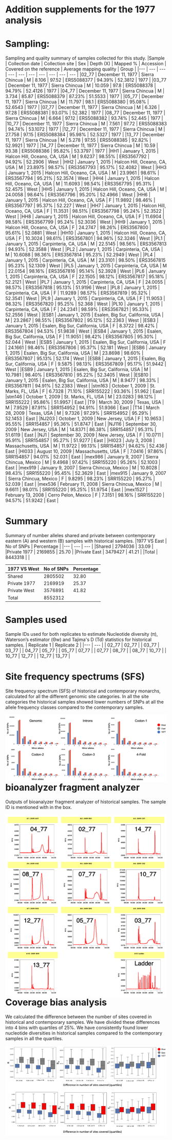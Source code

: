 # Addition supplements for the 1977 analysis 
# Sampling: 
Sampling and quality summary of samples collected for this study.
|Sample | Collection date | Collection site | Sex | Depth (X) | Mapped % | Accession | Covered on the reference | Average mapping quality | Group |
|--- | --- | --- | --- | --- | --- | --- | --- | --- | --- |
|02_77 | December 11, 1977 | Sierra Chincua | M | 8.106 | 97.52 | ERS5088377 | 94.39% | 52.3812 | 1977 |
|03_77 | December 11, 1977 | Sierra Chincua | M | 10.059 | 97.8 | ERS5088378 | 94.79% | 52.4126 | 1977 |
|04_77 | December 11, 1977 | Sierra Chincua | M | 3.734 | 85.87 | ERS5088379 | 87.23% | 51.5533 | 1977 |
|05_77 | December 11, 1977 | Sierra Chincua | M | 11.797 | 98.1 | ERS5088380 | 95.08% | 52.6543 | 1977 |
|07_77 | December 11, 1977 | Sierra Chincua | M | 6.326 | 97.28 | ERS5088381 | 93.07% | 52.382 | 1977 |
|08_77 | December 11, 1977 | Sierra Chincua | M | 6.664 | 97.12 | ERS5088382 | 93.74% | 52.445 | 1977 |
|10_77 | December 11, 1977 | Sierra Chincua | M | 7.561 | 97.72 | ERS5088383 | 94.74% | 53.1072 | 1977 |
|12_77 | December 11, 1977 | Sierra Chincua | M | 27.758 | 97.15 | ERS5088384 | 95.98% | 52.5327 | 1977 |
|13_77 | December 11, 1977 | Sierra Chincua | M | 5.278 | 97.55 | ERS5088385 | 92.82% | 52.9921 | 1977 |
|14_77 | December 11, 1977 | Sierra Chincua | M | 10.59 | 93.38 | ERS5088386 | 95.82% | 53.3797 | 1977 |
|HH1 | January 1, 2015 | Halcon Hill, Oceano, CA, USA | M | 9.6237 | 98.55% | ERS3567792 | 94.92% | 52.2906 | West |
|HH2 | January 1, 2015 | Halcon Hill, Oceano, CA, USA | M | 23.8975 | 98.57% | ERS3567793 | 95.17% | 52.4082 | West |
|HH3 | January 1, 2015 | Halcon Hill, Oceano, CA, USA | M | 23.9961 | 98.61% | ERS3567794 | 95.21% | 52.3574 | West |
|HH4 | January 1, 2015 | Halcon Hill, Oceano, CA, USA | M | 11.6093 | 98.54% | ERS3567795 | 95.31% | 52.4575 | West |
|HH5 | January 1, 2015 | Halcon Hill, Oceano, CA, USA | M | 24.0058 | 98.64% | ERS3567796 | 95.20% | 52.4966 | West |
|HH6 | January 1, 2015 | Halcon Hill, Oceano, CA, USA | F | 11.9892 | 98.46% | ERS3567797 | 95.37% | 52.227 | West |
|HH7 | January 1, 2015 | Halcon Hill, Oceano, CA, USA | F | 11.3531 | 98.51% | ERS3567798 | 95.24% | 52.3522 | West |
|HH8 | January 1, 2015 | Halcon Hill, Oceano, CA, USA | F | 11.6904 | 98.58% | ERS3567799 | 95.24% | 52.3036 | West |
|HH9 | January 1, 2015 | Halcon Hill, Oceano, CA, USA | F | 24.2747 | 98.26% | ERS3567800 | 95.61% | 52.0881 | West |
|HH10 | January 1, 2015 | Halcon Hill, Oceano, CA, USA | F | 10.3024 | 98.61% | ERS3567801 | 94.96% | 52.3246 | West |
|PL1 | January 1, 2015 | Carpinteria, CA, USA | M | 22.5145 | 98.56% | ERS3567813 | 94.93% | 52.3588 | West |
|PL2 | January 1, 2015 | Carpinteria, CA, USA | M | 10.6088 | 98.36% | ERS3567814 | 95.23% | 52.2949 | West |
|PL4 | January 1, 2015 | Carpinteria, CA, USA | M | 23.3101 | 98.50% | ERS3567815 | 95.23% | 52.1309 | West |
|PL5 | January 1, 2015 | Carpinteria, CA, USA | M | 22.0154 | 98.16% | ERS3567816 | 95.14% | 52.3928 | West |
|PL6 | January 1, 2015 | Carpinteria, CA, USA | F | 22.1505 | 98.12% | ERS3567817 | 95.18% | 52.2121 | West |
|PL7 | January 1, 2015 | Carpinteria, CA, USA | F | 24.0055 | 98.57% | ERS3567818 | 95.13% | 51.9196 | West |
|PL8 | January 1, 2015 | Carpinteria, CA, USA | F | 11.9289 | 98.57% | ERS3567819 | 95.32% | 52.3541 | West |
|PL9 | January 1, 2015 | Carpinteria, CA, USA | F | 11.9053 | 98.32% | ERS3567820 | 95.25% | 52.368 | West |
|PL10 | January 1, 2015 | Carpinteria, CA, USA | F | 24.2341 | 98.59% | ERS3567821 | 95.33% | 52.2556 | West |
|ESB1 | January 1, 2015 | Esalen, Big Sur, California, USA | M | 23.2867 | 98.55% | ERS3567802 | 95.12% | 52.2363 | West |
|ESB3 | January 1, 2015 | Esalen, Big Sur, California, USA | F | 8.3722 | 98.42% | ERS3567804 | 94.53% | 51.9838 | West |
|ESB4 | January 1, 2015 | Esalen, Big Sur, California, USA | F | 11.9051 | 98.42% | ERS3567805 | 95.30% | 52.044 | West |
|ESB5 | January 1, 2015 | Esalen, Big Sur, California, USA | F | 24.1661 | 98.46% | ERS3567806 | 95.37% | 52.181 | West |
|ESB6 | January 1, 2015 | Esalen, Big Sur, California, USA | M | 23.8698 | 98.60% | ERS3567807 | 95.13% | 52.174 | West |
|ESB8 | January 1, 2015 | Esalen, Big Sur, California, USA | F | 9.5875 | 98.13% | ERS3567809 | 95.17% | 51.9442 | West |
|ESB9 | January 1, 2015 | Esalen, Big Sur, California, USA | M | 10.7981 | 98.40% | ERS3567810 | 95.22% | 52.3405 | West |
|ESB10 | January 1, 2015 | Esalen, Big Sur, California, USA | M | 8.9477 | 98.33% | ERS3567811 | 94.91% | 52.2383 | West |
|stm163 | October 1, 2009 | St. Marks, FL, USA | F | 6.7328 | 71.10% | SRR155222 | 93.36% | 51.962 | East |
|stm146 | October 1, 2009 | St. Marks, FL, USA | M | 23.0283 | 98.12% | SRR155222 | 95.86% | 51.9957 | East |
|T9 | March 30, 2009 | Texas, USA | M | 7.9529 | 87.91% | SRR154952 | 94.91% | 51.9366 | East |
|T14 | March 28, 2009 | Texas, USA | M | 9.7326 | 97.29% | SRR154952 | 95.29% | 52.1453 | East |
|NJ203 | October 1, 2009 | New Jersey, USA | F | 10.9653 | 95.55% | SRR154857 | 95.36% | 51.8747 | East |
|NJ116 | September 30, 2009 | New Jersey, USA | M | 14.8371 | 86.38% | SRR154857 | 95.31% | 51.6119 | East |
|NJ1 | September 30, 2009 | New Jersey, USA | F | 10.0711 | 95.91% | SRR154857 | 95.27% | 51.9277 | East |
|HI023 | July 3, 2008 | Massachusetts, USA | M | 11.9722 | 99.13% | SRR154857 | 94.62% | 52.436 | East |
|HI033 | August 10, 2009 | Massachusetts, USA | F | 7.0416 | 97.86% | SRR154857 | 94.01% | 52.031 | East |
|mex986 | January 9, 2007 | Sierra Chincua, Mexico | M | 9.4968 | 97.42% | SRR155220 | 95.26% | 52.1003 | East |
|mex919 | January 9, 2007 | Sierra Chincua, Mexico | M | 10.8028 | 98.43% | SRR155220 | 95.45% | 52.3629 | East |
|mex915 | January 9, 2007 | Sierra Chincua, Mexico | F | 9.8295 | 98.23% | SRR155220 | 95.27% | 52.039 | East |
|mex536 | February 11, 2008 | Sierra Chincua, Mexico | M | 9.6611 | 98.01% | SRR155220 | 95.25% | 51.9754 | East |
|mex1527 | February 13, 2008 | Cerro Pelon, Mexico | F | 7.3151 | 98.16% | SRR155220 | 94.57% | 51.9242 | East |

# Summary 

Summary of number alleles shared and private between contemporary eastern (A) and western (B) samples with historical samples. 
|1977 VS East | No of SNPs | Percentage |
|--- | --- | --- |
|Shared |	2794036 |	33.09 |
|Private 1977 | 2169855 |	25.70 |
|Private East | 3479427 |	41.21 |
|Total |	8443318	| |


|1977 VS West |	No of SNPs | Percentage |
|--- | --- | --- |
|Shared |	2805502 |	32.80 |
|Private 1977 |	2169919 |	25.37 |
|Private West |	3576891 |	41.82 |
|Total |	8552312 |	|

# Samples used
Sample IDs used for both replicates to estimate Nucleotide diversity (π), Waterson’s estimator (Θw) and Tajima's D (Td) statistics for historical samples. 
| Replicate 1 |	Replicate 2 |
|--- | --- |
| 02_77 | 02_77 |
| 03_77 | 03_77 |
| 04_77 | 05_77 |
| 05_77 | 07_77 |
| 07_77 | 08_77 |
| 08_77 | 10_77 |
| 10_77 | 12_77 |
| 12_77 | 13_77 |

# Site frequency spectrums (SFS)
Site frequency spectrum (SFS) of historical and contemporary monarchs, calculated for all the different genomic site categories. In all the site categories the historical samples showed lower numbers of SNPs at all the allele frequency classes compared to the contemporary samples. 

<img style="float: right;" src="./images/SFS.png">

# bioanalyzer fragment analyzer
Outputs of bioanalyzer fragment analyzer of historical samples.  The sample ID is mentioned with in the box.

<img style="float: right;" src="./images/bioan.png">

# Coverage bias analysis
We calculated the difference between the number of sites covered in historical and contemporary samples. We have divided these differences into 4 bins with quartiles of 25%. We have consistently found lower nucleotide diversities in historical samples compared to the contemporary samples in all the quartiles.

<img style="float: right;" src="./images/COV.png">


